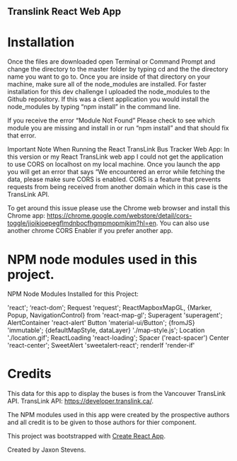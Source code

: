 
## Translink React Web App

# Installation

Once the files are downloaded open Terminal or Command Prompt and change the directory to the master folder by typing cd and the the directory name you want to go to. Once you are inside of that directory on your machine, make sure all of the node_modules are installed. For faster installation for this dev challenge I uploaded the node_modules to the Github repository. If this was a client application you would install the node_modules by typing “npm install” in the command line.

If you receive the error “Module Not Found” Please check to see which module you are missing and install in or run “npm install” and that should fix that error.

Important Note When Running the React TransLink Bus Tracker Web App:
In this version or my React TransLink web app I could not get the application to use CORS on localhost on my local machine. Once you launch the app you will get an error that says “We encountered an error while fetching the data, please make sure CORS is enabled. CORS is a feature that prevents requests from being received from another domain which in this case is the TransLink API.

To get around this issue please use the Chrome web browser and install this Chrome app: https://chrome.google.com/webstore/detail/cors-toggle/jioikioepegflmdnbocfhgmpmopmjkim?hl=en. You can also use another chrome CORS Enabler if you prefer another app.


# NPM node modules used in this project.
NPM Node Modules Installed for this Project:

'react';
‘react-dom';
Request 'request';
ReactMapboxMapGL, {Marker, Popup, NavigationControl} from 'react-map-gl';
Superagent 'superagent';
AlertContainer 'react-alert'
Button 'material-ui/Button';
{fromJS}  'immutable';
{defaultMapStyle, dataLayer} './map-style.js';
Location './location.gif';
ReactLoading 'react-loading';
Spacer  ('react-spacer')
Center 'react-center';
SweetAlert 'sweetalert-react';
renderIf 'render-if'


# Credits

This data for this app to display the buses is from the Vancouver TransLink API.
TransLink API: https://developer.translink.ca/.

The NPM modules used in this app were created by the prospective authors and all credit is to be given to those authors for thier component.

This project was bootstrapped with [Create React App](https://github.com/facebookincubator/create-react-app).

Created by Jaxon Stevens.





